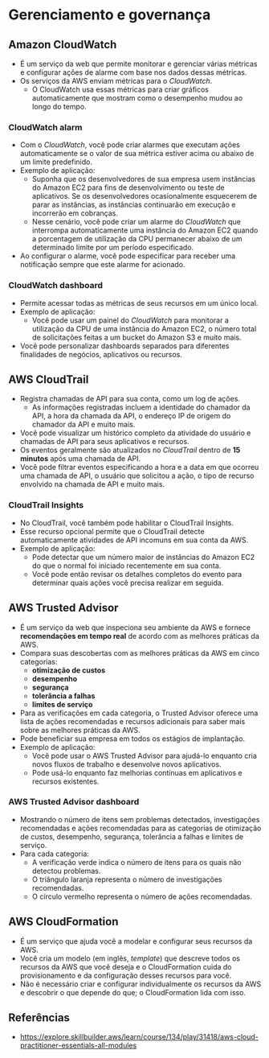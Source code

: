 # Gerenciamento e governança

## Amazon CloudWatch

- É um serviço da web que permite monitorar e gerenciar várias métricas e configurar ações de alarme com base nos dados dessas métricas.
- Os serviços da AWS enviam métricas para o *CloudWatch*.
    - O CloudWatch usa essas métricas para criar gráficos automaticamente que mostram como o desempenho mudou ao longo do tempo.

### CloudWatch alarm

- Com o *CloudWatch*, você pode criar alarmes que executam ações automaticamente se o valor de sua métrica estiver acima ou abaixo de um limite predefinido.
- Exemplo de aplicação:
    - Suponha que os desenvolvedores de sua empresa usem instâncias do Amazon EC2 para fins de desenvolvimento ou teste de aplicativos. Se os desenvolvedores ocasionalmente esquecerem de parar as instâncias, as instâncias continuarão em execução e incorrerão em cobranças.
    - Nesse cenário, você pode criar um alarme do *CloudWatch* que interrompa automaticamente uma instância do Amazon EC2 quando a porcentagem de utilização da CPU permanecer abaixo de um determinado limite por um período especificado. 
- Ao configurar o alarme, você pode especificar para receber uma notificação sempre que este alarme for acionado.

### CloudWatch dashboard

- Permite acessar todas as métricas de seus recursos em um único local.
- Exemplo de aplicação:
    - Você pode usar um painel do *CloudWatch* para monitorar a utilização da CPU de uma instância do Amazon EC2, o número total de solicitações feitas a um bucket do Amazon S3 e muito mais.
- Você pode personalizar dashboards separados para diferentes finalidades de negócios, aplicativos ou recursos.

## AWS CloudTrail

- Registra chamadas de API para sua conta, como um log de ações.
    - As informações registradas incluem a identidade do chamador da API, a hora da chamada da API, o endereço IP de origem do chamador da API e muito mais.
- Você pode visualizar um histórico completo da atividade do usuário e chamadas de API para seus aplicativos e recursos.
- Os eventos geralmente são atualizados no *CloudTrail* dentro de **15 minutos** após uma chamada de API.
- Você pode filtrar eventos especificando a hora e a data em que ocorreu uma chamada de API, o usuário que solicitou a ação, o tipo de recurso envolvido na chamada de API e muito mais.

### CloudTrail Insights

- No CloudTrail, você também pode habilitar o CloudTrail Insights.
- Esse recurso opcional permite que o CloudTrail detecte automaticamente atividades de API incomuns em sua conta da AWS.
- Exemplo de aplicação:
    - Pode detectar que um número maior de instâncias do Amazon EC2 do que o normal foi iniciado recentemente em sua conta.
    - Você pode então revisar os detalhes completos do evento para determinar quais ações você precisa realizar em seguida.

## AWS Trusted Advisor

- É um serviço da web que inspeciona seu ambiente da AWS e fornece **recomendações em tempo real** de acordo com as melhores práticas da AWS.
- Compara suas descobertas com as melhores práticas da AWS em cinco categorias:
    - **otimização de custos**
    - **desempenho**
    - **segurança**
    - **tolerância a falhas**
    - **limites de serviço**
- Para as verificações em cada categoria, o Trusted Advisor oferece uma lista de ações recomendadas e recursos adicionais para saber mais sobre as melhores práticas da AWS.
- Pode beneficiar sua empresa em todos os estágios de implantação.
- Exemplo de aplicação:
    - Você pode usar o AWS Trusted Advisor para ajudá-lo enquanto cria novos fluxos de trabalho e desenvolve novos aplicativos.
    - Pode usá-lo enquanto faz melhorias contínuas em aplicativos e recursos existentes.

### AWS Trusted Advisor dashboard

- Mostrando o número de itens sem problemas detectados, investigações recomendadas e ações recomendadas para as categorias de otimização de custos, desempenho, segurança, tolerância a falhas e limites de serviço.
- Para cada categoria:
    - A verificação verde indica o número de itens para os quais não detectou problemas.
    - O triângulo laranja representa o número de investigações recomendadas.
    - O círculo vermelho representa o número de ações recomendadas.

## AWS CloudFormation

- É um serviço que ajuda você a modelar e configurar seus recursos da AWS.
- Você cria um modelo (em inglês, *template*) que descreve todos os recursos da AWS que você deseja e o CloudFormation cuida do provisionamento e da configuração desses recursos para você.
- Não é necessário criar e configurar individualmente os recursos da AWS e descobrir o que depende do que; o CloudFormation lida com isso.

## Referências

- <https://explore.skillbuilder.aws/learn/course/134/play/31418/aws-cloud-practitioner-essentials-all-modules>
